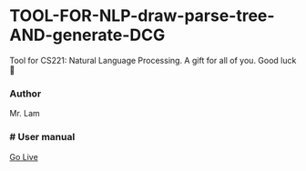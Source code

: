 # TOOL-FOR-NLP-draw-parse-tree-AND-generate-DCG
Tool for CS221: Natural Language Processing. A gift for all of you. Good luck 🍻

### Author
Mr. Lam
### # User manual 
[Go Live](https://youtu.be/lW16XKmbyOE)
